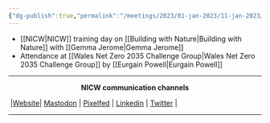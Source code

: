 ```yaml
---
{"dg-publish":true,"permalink":"/meetings/2023/01-jan-2023/11-jan-2023/"}
---
```



- [[NICW\|NICW]] training day on [[Building with Nature\|Building with Nature]] with [[Gemma Jerome\|Gemma Jerome]]
- Attendance at [[Wales Net Zero 2035 Challenge Group\|Wales Net Zero 2035 Challenge Group]] by [[Eurgain Powell\|Eurgain Powell]]


***
<p style="text-align: center;font-weight:bold";>NICW communication channels</p>

󠁧 |[Website](https://nationalinfrastructurecommission.wales)| [Mastodon](https://toot.wales/@NICW) | [Pixelfed](https://pix.toot.wales/NICW) | [Linkedin](https://www.linkedin.com/company/26268509/) | [Twitter](https://twitter.com/InfraCommCymru) |
***
